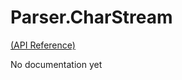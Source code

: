 Parser.CharStream
======================

[(API Reference)](http://wooga.github.io/Wooga.Lambda-CSharp/reference/wooga-lambda-parser-charstream.html)

No documentation yet
